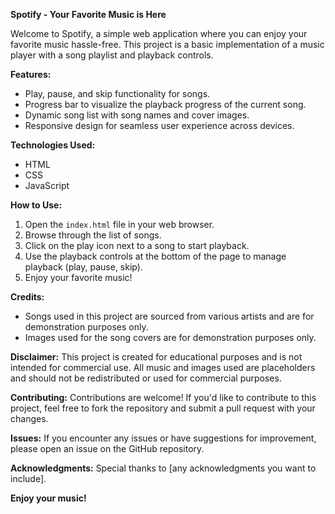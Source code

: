 **Spotify - Your Favorite Music is Here**

Welcome to Spotify, a simple web application where you can enjoy your favorite music hassle-free. This project is a basic implementation of a music player with a song playlist and playback controls.

**Features:**
- Play, pause, and skip functionality for songs.
- Progress bar to visualize the playback progress of the current song.
- Dynamic song list with song names and cover images.
- Responsive design for seamless user experience across devices.

**Technologies Used:**
- HTML
- CSS
- JavaScript

**How to Use:**
1. Open the `index.html` file in your web browser.
2. Browse through the list of songs.
3. Click on the play icon next to a song to start playback.
4. Use the playback controls at the bottom of the page to manage playback (play, pause, skip).
5. Enjoy your favorite music!

**Credits:**
- Songs used in this project are sourced from various artists and are for demonstration purposes only.
- Images used for the song covers are for demonstration purposes only.

**Disclaimer:**
This project is created for educational purposes and is not intended for commercial use. All music and images used are placeholders and should not be redistributed or used for commercial purposes.

**Contributing:**
Contributions are welcome! If you'd like to contribute to this project, feel free to fork the repository and submit a pull request with your changes.

**Issues:**
If you encounter any issues or have suggestions for improvement, please open an issue on the GitHub repository.

**Acknowledgments:**
Special thanks to [any acknowledgments you want to include].

**Enjoy your music!**
